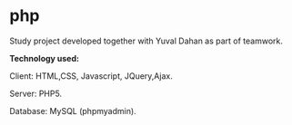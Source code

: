 # php

Study project developed together with Yuval Dahan as part of teamwork.

<b>Technology used:</b>&nbsp;

Client: HTML,CSS, Javascript, JQuery,Ajax.&nbsp;

Server: PHP5.&nbsp;

Database: MySQL (phpmyadmin).&nbsp;

